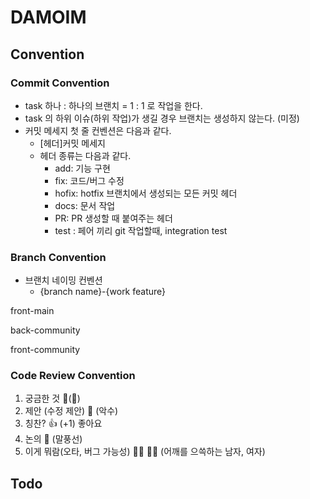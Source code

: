# DAMOIM

## Convention

### Commit Convention

- task 하나 : 하나의 브랜치 = 1 : 1 로 작업을 한다.
- task 의 하위 이슈(하위 작업)가 생길 경우 브랜치는 생성하지 않는다. (미정)
- 커밋 메세지 첫 줄 컨벤션은 다음과 같다.
    - [헤더]커밋 메세지
    - 헤더 종류는 다음과 같다.
        - add: 기능 구현
        - fix: 코드/버그 수정
        - hofix: hotfix 브랜치에서 생성되는 모든 커밋 헤더
        - docs: 문서 작업
        - PR: PR 생성할 때 붙여주는 헤더
        - test : 페어 끼리 git 작업할때, integration test

### Branch Convention

- 브랜치 네이밍 컨벤션
    - {branch name}-{work feature}
  
front-main

back-community

front-community

### Code Review Convention

1. 궁금한 것
   🤔(:thinking:)
2. 제안 (수정 제안)
   🤝 (악수)
3. 칭찬?
   👍 (+1)
   좋아요
4. 논의
   💬 (말풍선)
5. 이게 뭐람(오타, 버그 가능성)
   🤷‍♂️ 🤷‍♀️ (어깨를 으쓱하는 남자, 여자)

## Todo
